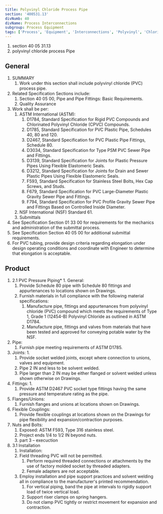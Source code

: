 ```yaml
---
title: Polyvinyl Chloride Process Pipe
section: '400531.13'
divNumb: 40
divName: Process Interconnections
subgroup: Process Equipment
tags: ['Process', 'Equipment', 'Interconnections', 'Polyvinyl', 'Chloride', 'Pipe']
---
```


   1. section 40 05 31.13
   1. polyvinyl chloride process Pipe 

## General

1. SUMMARY
   1. Work under this section shall include polyvinyl chloride (PVC) process pipe. 
2. Related Specification Sections include:
	1. Section 40 05 00, Pipe and Pipe Fittings: Basic Requirements.
	2. Quality Assurance
3. Work shall be per:
	1. ASTM International (ASTM):
		1. D1784, Standard Specification for Rigid PVC Compounds and Chlorinated Polyvinyl Chloride (CPVC) Compounds.
		2. D1785, Standard Specification for PVC Plastic Pipe, Schedules 40, 80 and 120.
		3. D2467, Standard Specification for PVC Plastic Pipe Fittings, Schedule 80.
		4. D3034, Standard Specification for Type PSM PVC Sewer Pipe and Fittings.
		5. D3139, Standard Specification for Joints for Plastic Pressure Pipes Using Flexible Elastomeric Seals.
		6. D3212, Standard Specification for Joints for Drain and Sewer Plastic Pipes Using Flexible Elastomeric Seals.
		7. F593, Standard Specification for Stainless Steel Bolts, Hex Cap Screws, and Studs.
		8. F679, Standard Specification for PVC Large-Diameter Plastic Gravity Sewer Pipe and Fittings.
		9. F794, Standard Specification for PVC Profile Gravity Sewer Pipe and Fittings Based on Controlled Inside Diameter.
	2. NSF International (NSF) Standard 61.
	3. Submittals
4. See Specification Section 01 33 00 for requirements for the mechanics and administration of the submittal process.
5. See Specification Section 40 05 00 for additional submittal requirements.
6. For PVC tubing, provide design criteria regarding elongation under design operating conditions and coordinate with Engineer to determine that elongation is acceptable. 
## Product
1. 2.1 PVC Pressure Piping*	 1. General:
	1. Provide Schedule 80 pipe with Schedule 80 fittings and appurtenances to locations shown on Drawings.
	2. Furnish materials in full compliance with the following material specifications:
		1. Manufacture pipe, fittings and appurtenances from polyvinyl chloride (PVC) compound which meets the requirements of Type 1, Grade 1 (12454-B) Polyvinyl Chloride as outlined in ASTM D1784.
		2. Manufacture pipe, fittings and valves from materials that have been tested and approved for conveying potable water by the NSF.
2. Pipe:
	1. Furnish pipe meeting requirements of ASTM D1785.
3. Joints:
      1. 
	1. Provide socket welded joints, except where connection to unions, valves and equipment.
	2. Pipe 2 IN and less to be solvent welded.
	3. Pipe larger than 2 IN may be either flanged or solvent welded unless shown otherwise on Drawings.
4. Fittings:
      1. 
	1. Provide ASTM D2467 PVC socket type fittings having the same pressure and temperature rating as the pipe.
5. Flanges/Unions:
	1. Furnish flanges and unions at locations shown on Drawings.
6. Flexible Couplings:
	1. Provide flexible couplings at locations shown on the Drawings for pipe flexibility and expansion/contraction purposes.
7. Nuts and Bolts:
	1. Exposed: ASTM F593, Type 316 stainless steel.
	2. Project ends 1/4 to 1/2 IN beyond nuts.
   1. part 3 – execuction
1. 3.1 Installation
   1. Installation:
	1.  Field threading PVC will not be permitted.
		1. Perform required threaded connections or attachments by the use of factory molded socket by threaded adapters.
		2. Female adapters are not acceptable.
	2. Employ installation and pipe support practices and solvent welding all in compliance to the manufacturer's printed recommendation.
		1. For vertical piping, band the pipe at intervals to rigidly support load of twice vertical load.
		2. Support riser clamps on spring hangers.
		3. Do not clamp PVC tightly or restrict movement for expansion and contraction.

